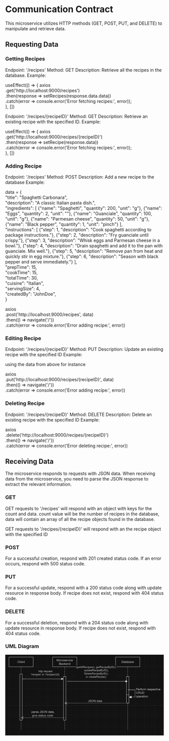 # Communication Contract

This microservice utilizes HTTP methods (GET, POST, PUT, and DELETE) to manipulate and retrieve data.

## Requesting Data

### Getting Recipes

Endpoint: '/recipes'
Method: GET
Description: Retrieve all the recipes in the database.
Example:

useEffect(() => {
axios  
.get('http://localhost:9000/recipes')  
.then(response => setRecipes(response.data.data))  
.catch(error => console.error('Error fetching recipes:', error));  
}, [])

Endpoint: '/recipes/{recipeID}'
Method: GET
Description: Retrieve an existing recipe with the specified ID.
Example:

useEffect(() => {
axios  
.get('http://localhost:9000/recipes/{recipeID}')  
.then(response => setRecipe(response.data))  
.catch(error => console.error('Error fetching recipes:', error));  
}, [])

### Adding Recipe

Endpoint: '/recipes'
Method: POST
Description: Add a new recipe to the database
Example:

data = {  
"title": "Spaghetti Carbonara",  
"description": "A classic Italian pasta dish.",  
"ingredients": [
{"name": "Spaghetti", "quantity": 200, "unit": "g"},
{"name": "Eggs", "quantity": 2, "unit": ""},
{"name": "Guanciale", "quantity": 100, "unit": "g"},
{"name": "Parmesan cheese", "quantity": 50, "unit": "g"},
{"name": "Black pepper", "quantity": 1, "unit": "pinch"}
],  
"instructions": [
{"step": 1, "description": "Cook spaghetti according to package instructions."},
{"step": 2, "description": "Fry guanciale until crispy."},
{"step": 3, "description": "Whisk eggs and Parmesan cheese in a bowl."},
{"step": 4, "description": "Drain spaghetti and add it to the pan with guanciale. Mix well."},
{"step": 5, "description": "Remove pan from heat and quickly stir in egg mixture."},
{"step": 6, "description": "Season with black pepper and serve immediately."}
],  
"prepTime": 15,  
"cookTime": 15,  
"totalTime": 30,  
"cuisine": "Italian",  
"servingSize": 4,  
"createdBy": "JohnDoe",  
}

axios  
.post('http://localhost:9000/recipes', data)  
.then(() => navigate('/'))  
.catch(error => console.error('Error adding recipe:', error))

### Editing Recipe

Endpoint: '/recipes/{recipeID}'
Method: PUT
Description: Update an existing recipe with the specified ID
Example:

using the data from above for instance

axios  
.put('http://localhost:9000/recipes/{recipeID}', data)  
.then(() => navigate('/'))  
.catch(error => console.error('Error adding recipe:', error))

### Deleting Recipe

Endpoint: '/recipes/{recipeID}'
Method: DELETE
Description: Delete an existing recipe with the specified ID
Example:

axios  
.delete('http://localhost:9000/recipes/{recipeID}')  
.then(() => navigate('/'))  
.catch(error => console.error('Error deleting recipe:', error))

## Receiving Data

The microservice responds to requests with JSON data. When receiving data from the microservice, you need to parse the JSON response to extract the relevant information.

### GET

GET requests to '/recipes' will respond with an object with keys for the count and data. count value will be the number of recipes in the database, data will contain an array of all the recipe objects found in the database.

GET requests to '/recipes/{recipeID}' will respond with an the recipe object with the specified ID

### POST

For a successful creation, respond with 201 created status code. If an error occurs, respond with 500 status code.

### PUT

For a successful update, respond with a 200 status code along with update resource in response body. If recipe does not exist, respond with 404 status code.

### DELETE

For a successful deletion, respond with a 204 status code along with update resource in response body. If recipe does not exist, respond with 404 status code.

### UML Diagram
![uml diagram](https://github.com/Howarang12/CS361-recipe-app-backend/blob/main/UML.PNG)
